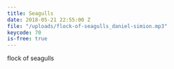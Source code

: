 ```yaml
---
title: Seagulls
date: 2018-05-21 22:55:00 Z
file: "/uploads/flock-of-seagulls_daniel-simion.mp3"
keycode: 70
is-free: true
---
```


flock of seagulls 